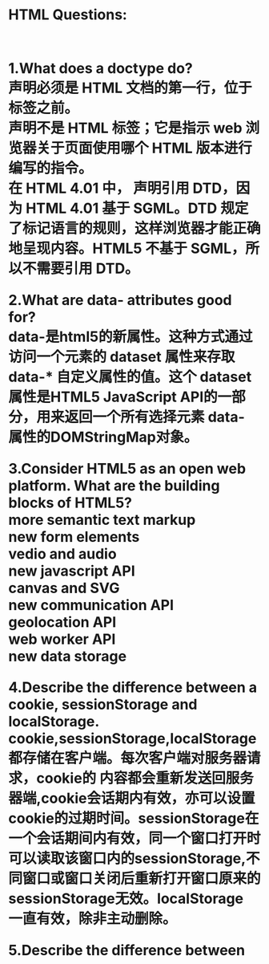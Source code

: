<h1>HTML Questions:<h1/><br />
1.What does a doctype do?<br />
<!DOCTYPE> 声明必须是 HTML 文档的第一行，位于 <html> 标签之前。<br />
<!DOCTYPE> 声明不是 HTML 标签；它是指示 web 浏览器关于页面使用哪个 HTML 版本进行编写的指令。<br />
在 HTML 4.01 中，<!DOCTYPE> 声明引用 DTD，因为 HTML 4.01 基于 SGML。DTD 规定了标记语言的规则，这样浏览器才能正确地呈现内容。HTML5 不基于 SGML，所以不需要引用 DTD。<br />
  
2.What are data- attributes good for?<br />
data-是html5的新属性。这种方式通过访问一个元素的 dataset 属性来存取 data-* 自定义属性的值。这个 dataset 属性是HTML5 JavaScript API的一部分，用来返回一个所有选择元素 data- 属性的DOMStringMap对象。<br />

3.Consider HTML5 as an open web platform. What are the building blocks of HTML5?<br />
more semantic text markup<br />
new form elements<br />
vedio and audio<br />
new javascript API<br />
canvas and SVG<br />
new communication API<br />
geolocation API<br />
web worker API<br />
new data storage<br />

4.Describe the difference between a cookie, sessionStorage and localStorage.<br />
cookie,sessionStorage,localStorage都存储在客户端。每次客户端对服务器请求，cookie的
内容都会重新发送回服务器端,cookie会话期内有效，亦可以设置cookie的过期时间。sessionStorage在一个会话期间内有效，同一个窗口打开时可以读取该窗口内的sessionStorage,不同窗口或窗口关闭后重新打开窗口原来的sessionStorage无效。localStorage 一直有效，除非主动删除。<br />

5.Describe the difference between <script>, <script async> and <script defer><br />
  正常情况下，当浏览器在解析HTML源文件时如果遇到外部的script，那么解析过程会暂停，并发送请求来下载script文件，只有script完全下载并执行后才会继续执行DOM解析。<br />
  async 脚本在script文件下载完成后会立即执行,并且其执行时间一定在 window的load事件触发之前。这意味着多个async脚本很可能不会按其在页面中的出现次序顺序执行。<br />
与此相对，浏览器确保多个 defer 脚本按其在HTML页面中的出现顺序依次执行,且执行时机为DOM解析完成后，document的DOMContentLoaded 事件触发之前。<br/>
  
  6.Why is it generally a good idea to position CSS <link>s between <head></head> and JS <script>s just before </body>? Do you know any exceptions?<br/>
  浏览器解析文档时候是从上往下单线程方式解析的。<br/>

1、将 css 文件放到头部， css 文件可以先加载。避免先加载 body 中的内容，导致页面一开始样式错乱，出现闪烁等情况。

2、而script标签会阻止文档流，也就是会阻止页面的渲染，意味着必须等到所有的 javascript 代码都被 下载、解析和执行完成 之后才开始呈现页面内容。同时script中可能会出现对未解析的文档的操作或者其他错误。 
至于为什么要放在< /body>之前，按照标准来说< /body>之后是不应该再出现标签了。虽然说放在< /body>之后也是能成功执行的，那是因为浏览器帮你把< /body>移动到了文档末尾，这样是不可取的。

3、也存在例外。如果有一些在文档加载前或者过程中需要进行的操作，< script>标签就不应放在结尾。








<br/>
<h1>Js Part</h1><br/>
1.内存泄漏<br/>
实质上，内存泄漏可以被定义为应用程序不再需要的内存，但是由于某些原因不会返回到操作系统或可用内存池。<br/>

2.闭包的例子
https://segmentfault.com/a/1190000004187681
<br/>

